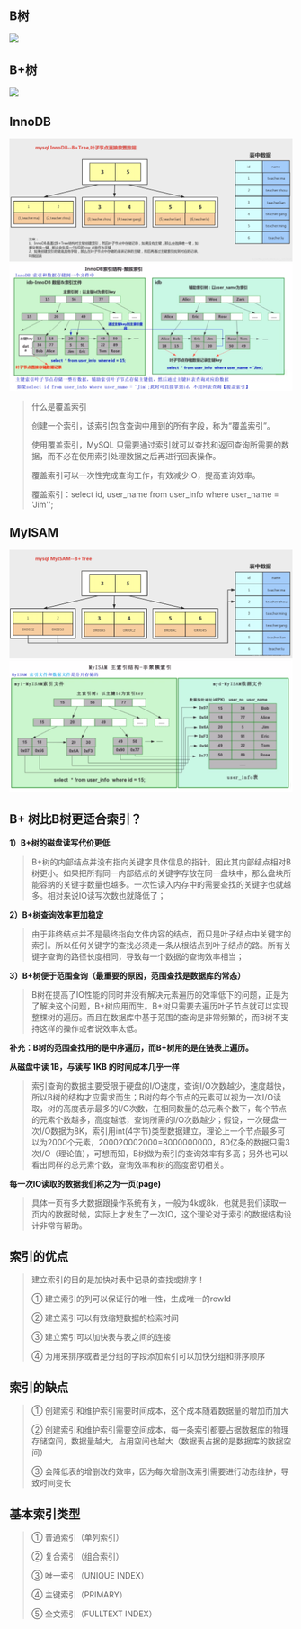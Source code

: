 ## B树
![](./img/B树.png)
## B+树
![](./img/B+树.png)
## InnoDB
![](./img/InnoDB.png)
![](./img/innodb索引结构说明.png)
>什么是覆盖索引
>
>创建一个索引，该索引包含查询中用到的所有字段，称为“覆盖索引”。
>
>使用覆盖索引，MySQL 只需要通过索引就可以查找和返回查询所需要的数据，而不必在使用索引处理数据之后再进行回表操作。
>
>覆盖索引可以一次性完成查询工作，有效减少IO，提高查询效率。
>
> 覆盖索引：select id, user_name from user_info where user_name = 'Jim'';

## MyISAM
![](./img/MyISAM.png)
![](./img/myIsam索引结构说明.png)

## B+ 树比B树更适合索引？

**1）B+树的磁盘读写代价更低**
>B+树的内部结点并没有指向关键字具体信息的指针。因此其内部结点相对B 树更小。如果把所有同一内部结点的关键字存放在同一盘块中，那么盘块所能容纳的关键字数量也越多。一次性读入内存中的需要查找的关键字也就越多。相对来说IO读写次数也就降低了；

**2）B+树查询效率更加稳定**
>由于非终结点并不是最终指向文件内容的结点，而只是叶子结点中关键字的索引。所以任何关键字的查找必须走一条从根结点到叶子结点的路。所有关键字查询的路径长度相同，导致每一个数据的查询效率相当；

**3）B+树便于范围查询（最重要的原因，范围查找是数据库的常态）**
>B树在提高了IO性能的同时并没有解决元素遍历的效率低下的问题，正是为了解决这个问题，B+树应用而生。B+树只需要去遍历叶子节点就可以实现整棵树的遍历。而且在数据库中基于范围的查询是非常频繁的，而B树不支持这样的操作或者说效率太低。

**补充：B树的范围查找用的是中序遍历，而B+树用的是在链表上遍历。**

**从磁盘中读 1B，与读写 1KB 的时间成本几乎一样**
>索引查询的数据主要受限于硬盘的I/O速度，查询I/O次数越少，速度越快，所以B树的结构才应需求而生；B树的每个节点的元素可以视为一次I/O读取，树的高度表示最多的I/O次数，在相同数量的总元素个数下，每个节点的元素个数越多，高度越低，查询所需的I/O次数越少；假设，一次硬盘一次I/O数据为8K，索引用int(4字节)类型数据建立，理论上一个节点最多可以为2000个元素，200020002000=8000000000，80亿条的数据只需3次I/O（理论值），可想而知，B树做为索引的查询效率有多高；另外也可以看出同样的总元素个数，查询效率和树的高度密切相关。

**每一次IO读取的数据我们称之为一页(page)**
>具体一页有多大数据跟操作系统有关，一般为4k或8k，也就是我们读取一页内的数据时候，实际上才发生了一次IO，这个理论对于索引的数据结构设计非常有帮助。

## 索引的优点
>建立索引的目的是加快对表中记录的查找或排序！
> 
>① 建立索引的列可以保证行的唯一性，生成唯一的rowId
>
>② 建立索引可以有效缩短数据的检索时间
>
>③ 建立索引可以加快表与表之间的连接
>
>④ 为用来排序或者是分组的字段添加索引可以加快分组和排序顺序

## 索引的缺点
>① 创建索引和维护索引需要时间成本，这个成本随着数据量的增加而加大
>
>② 创建索引和维护索引需要空间成本，每一条索引都要占据数据库的物理存储空间，数据量越大，占用空间也越大（数据表占据的是数据库的数据空间）
>
>③ 会降低表的增删改的效率，因为每次增删改索引需要进行动态维护，导致时间变长

## 基本索引类型
>① 普通索引（单列索引）
>
>② 复合索引（组合索引）
>
>③ 唯一索引（UNIQUE INDEX）
>
>④ 主键索引（PRIMARY）
>
>⑤ 全文索引（FULLTEXT INDEX）